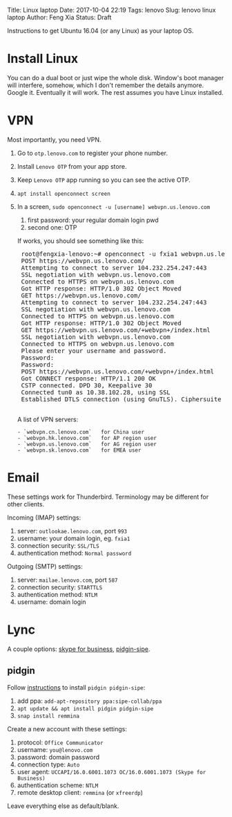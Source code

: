 Title: Linux laptop
Date: 2017-10-04 22:19
Tags: lenovo
Slug: lenovo linux laptop
Author: Feng Xia
Status: Draft

Instructions to get Ubuntu 16.04 (or any Linux) as your laptop OS.

# Install Linux

You can do a dual boot or just wipe the whole disk. Window's boot
manager will interfere, somehow, which I don't remember the details
anymore. Google it. Eventually it will work. The rest assumes you have
Linux installed.

# VPN

Most importantly, you need VPN.

1. Go to `otp.lenovo.com` to register your phone number.
2. Install `Lenovo OTP` from your app store.
3. Keep `Lenovo OTP` app running so you can see the active OTP.
4. `apt install openconnect screen`
5. In a screen, `sudo openconnect -u [username] webvpn.us.lenovo.com`

    1. first password: your regular domain login pwd
    2. second one: OTP
   
    If works, you should see something like this:
    <pre class="brush:plain;">
    root@fengxia-lenovo:~# openconnect -u fxia1 webvpn.us.lenovo.com
    POST https://webvpn.us.lenovo.com/
    Attempting to connect to server 104.232.254.247:443
    SSL negotiation with webvpn.us.lenovo.com
    Connected to HTTPS on webvpn.us.lenovo.com
    Got HTTP response: HTTP/1.0 302 Object Moved
    GET https://webvpn.us.lenovo.com/
    Attempting to connect to server 104.232.254.247:443
    SSL negotiation with webvpn.us.lenovo.com
    Connected to HTTPS on webvpn.us.lenovo.com
    Got HTTP response: HTTP/1.0 302 Object Moved
    GET https://webvpn.us.lenovo.com/+webvpn+/index.html
    SSL negotiation with webvpn.us.lenovo.com
    Connected to HTTPS on webvpn.us.lenovo.com
    Please enter your username and password.
    Password:
    Password:
    POST https://webvpn.us.lenovo.com/+webvpn+/index.html
    Got CONNECT response: HTTP/1.1 200 OK
    CSTP connected. DPD 30, Keepalive 30
    Connected tun0 as 10.38.102.28, using SSL
    Established DTLS connection (using GnuTLS). Ciphersuite (DTLS0.9)-(RSA)-(AES-256-CBC)-(SHA1).
    </pre>

    A list of VPN servers:

       - `webvpn.cn.lenovo.com`   for China user
       - `webvpn.hk.lenovo.com`   for AP region user
       - `webvpn.us.lenovo.com`   for AG region user
       - `webvpn.sk.lenovo.com`   for EMEA user​    

# Email

These settings work for Thunderbird. Terminology may be different for
other clients.

Incoming (IMAP) settings:

   1. server: `outlookae.lenovo.com`, port `993`
   2. username: your domain login, eg. `fxia1`
   3. connection security: `SSL/TLS`
   4. authentication method: `Normal password`

Outgoing (SMTP) settings:

   1. server: `mailae.lenovo.com`, port `587`
   2. connection security: `STARTTLS`
   3. authentication method: `NTLM`
   4. username: domain login

# Lync

A couple options: [skype for business][1], [pidgin-sipe][2].

[1]: https://www.skype.com/en/download-skype/skype-for-computer/
[2]: https://launchpad.net/~sipe-collab/+archive/ubuntu/ppa

## pidgin

Follow [instructions][2] to install `pidgin pidgin-sipe`:

   1. add ppa: `add-apt-repository ppa:sipe-collab/ppa`
   2. `apt update && apt install pidgin pidgin-sipe`
   2. `snap install remmina` 

Create a new account with these settings:

   1. protocol: `Office Communicator`
   2. username: `you@lenovo.com`
   3. password: domain password
   4. connection type: `Auto`
   5. user agent: `UCCAPI/16.0.6001.1073 OC/16.0.6001.1073 (Skype for Business)`
   6. authentication scheme: `NTLM`
   7. remote desktop client: `remmina` (or `xfreerdp`)

Leave everything else as default/blank.
